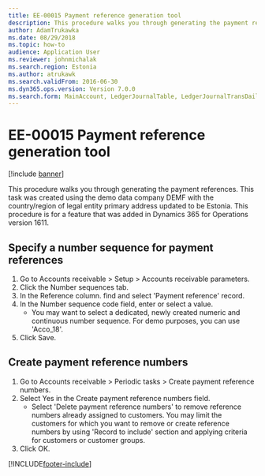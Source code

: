 ```yaml
---
title: EE-00015 Payment reference generation tool
description: This procedure walks you through generating the payment references.
author: AdamTrukawka
ms.date: 08/29/2018
ms.topic: how-to
audience: Application User
ms.reviewer: johnmichalak
ms.search.region: Estonia
ms.author: atrukawk
ms.search.validFrom: 2016-06-30
ms.dyn365.ops.version: Version 7.0.0
ms.search.form: MainAccount, LedgerJournalTable, LedgerJournalTransDaily
---
```

# EE-00015 Payment reference generation tool

[!include [banner](../../includes/banner.md)]

This procedure walks you through generating the payment references. This task was created using the demo data company DEMF with the country/region of legal entity primary address updated to be Estonia. This procedure is for a feature that was added in Dynamics 365 for Operations version 1611.


## Specify a number sequence for payment references
1. Go to Accounts receivable > Setup > Accounts receivable parameters.
2. Click the Number sequences tab.
3. In the Reference column. find and select 'Payment reference' record.
4. In the Number sequence code field, enter or select a value.
    * You may want to select a dedicated, newly created numeric and continuous number sequence. For demo purposes, you can use  'Acco_18'.  
5. Click Save.

## Create payment reference numbers
1. Go to Accounts receivable > Periodic tasks > Create payment reference numbers.
2. Select Yes in the Create payment reference numbers field.
    * Select 'Delete payment reference numbers' to remove reference numbers already assigned to customers. You may limit the customers for which you want to remove or create reference numbers by using 'Record to include' section and applying criteria for customers or customer groups.  
3. Click OK.



[!INCLUDE[footer-include](../../../includes/footer-banner.md)]

